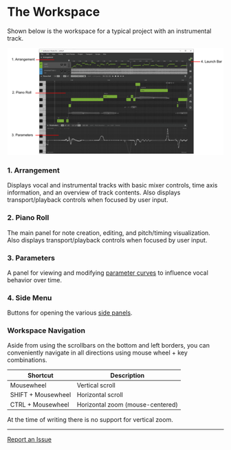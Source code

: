 # The Workspace

Shown below is the workspace for a typical project with an instrumental track.

![A High-level Overview of the Application GUI](/img/workspace/workspace.png)

### 1. Arrangement
Displays vocal and instrumental tracks with basic mixer controls, time axis information, and an overview of track contents. Also displays transport/playback controls when focused by user input.

### 2. Piano Roll
The main panel for note creation, editing, and pitch/timing visualization. Also displays transport/playback controls when focused by user input.

### 3. Parameters
A panel for viewing and modifying [parameter curves](../../parameters/parameters-panel) to influence vocal behavior over time.

### 4. Side Menu
Buttons for opening the various [side panels](side-panels.md).

### Workspace Navigation
Aside from using the scrollbars on the bottom and left borders, you can conveniently navigate in all directions using mouse wheel + key combinations.

|Shortcut|Description|
|---|---|
|Mousewheel|Vertical scroll|
|SHIFT + Mousewheel|Horizontal scroll|
|CTRL + Mousewheel|Horizontal zoom (mouse-centered)|

At the time of writing there is no support for vertical zoom.

---

[Report an Issue](https://github.com/claire-west/svstudio-manual/issues/new)